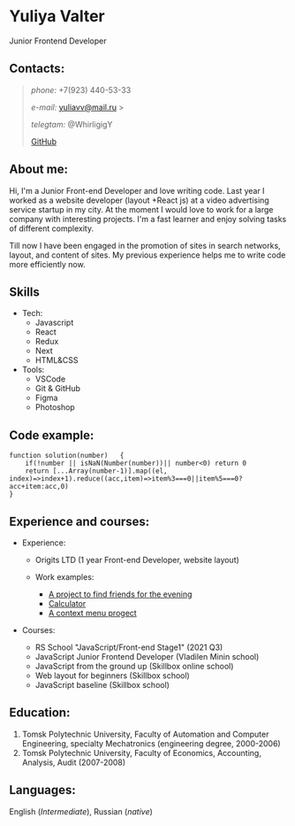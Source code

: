 # Yuliya Valter

Junior Frontend Developer

## Contacts:

> _phone:_ +7(923) 440-53-33
>
> _e-mail:_ yuliavv@mail.ru >
>
> _telegtam:_ @WhirligigY
>
> [GitHub](https://github.com/whirligigY)

## About me:

Hi, I'm a Junior Front-end Developer and love writing code. Last year I worked as a website developer (layout +React js) at a video advertising service startup in my city. At the moment I would love to work for a large company with interesting projects. I'm a fast learner and enjoy solving tasks of different complexity.

Till now I have been engaged in the promotion of sites in search networks, layout, and content of sites. My previous experience helps me to write code more efficiently now.

## Skills

- Tech:
  - Javascript
  - React
  - Redux
  - Next
  - HTML&CSS
- Tools:
  - VSCode
  - Git & GitHub
  - Figma
  - Photoshop

## Code example:

```
function solution(number)	{
  	if(!number || isNaN(Number(number))|| number<0) return 0
  	return [...Array(number-1)].map((el, index)=>index+1).reduce((acc,item)=>item%3===0||item%5===0? acc+item:acc,0)
}
```

## Experience and courses:

- Experience:

  - Origits LTD (1 year Front-end Developer, website layout)

  - Work examples:
    - [A project to find friends for the evening](https://github.com/whirligigfast-company-filter)
    - [Calculator](https://github.com/whirligigY/calculator)
    - [A context menu progect](https://github.com/whirligigY/hackathon)

- Courses:

  - RS School "JavaScript/Front-end Stage1" (2021 Q3)
  - JavaScript Junior Frontend Developer (Vladilen Minin school)
  - JavaScript from the ground up (Skillbox online school)
  - Web layout for beginners (Skillbox school)
  - JavaScript baseline (Skillbox school)

## Education:

1. Tomsk Polytechnic University, Faculty of Automation and Computer Engineering, specialty Mechatronics (engineering degree, 2000-2006)
2. Tomsk Polytechnic University, Faculty of Economics, Accounting, Analysis, Audit (2007-2008)

## Languages:

English (_Intermediate_), Russian (_native_)
